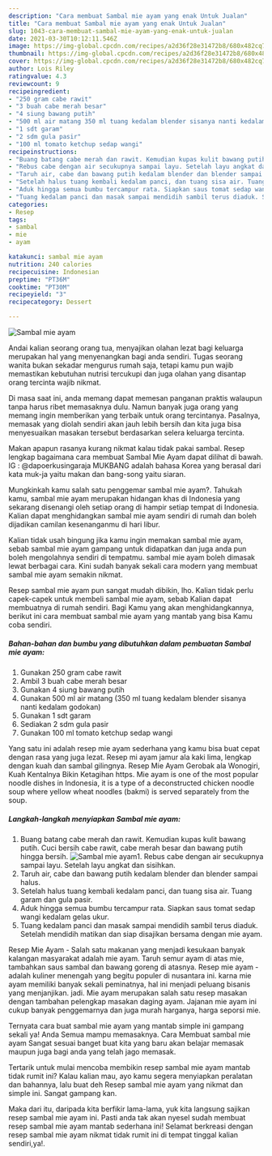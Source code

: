 ```yaml
---
description: "Cara membuat Sambal mie ayam yang enak Untuk Jualan"
title: "Cara membuat Sambal mie ayam yang enak Untuk Jualan"
slug: 1043-cara-membuat-sambal-mie-ayam-yang-enak-untuk-jualan
date: 2021-03-30T10:12:11.546Z
image: https://img-global.cpcdn.com/recipes/a2d36f28e31472b8/680x482cq70/sambal-mie-ayam-foto-resep-utama.jpg
thumbnail: https://img-global.cpcdn.com/recipes/a2d36f28e31472b8/680x482cq70/sambal-mie-ayam-foto-resep-utama.jpg
cover: https://img-global.cpcdn.com/recipes/a2d36f28e31472b8/680x482cq70/sambal-mie-ayam-foto-resep-utama.jpg
author: Lois Riley
ratingvalue: 4.3
reviewcount: 9
recipeingredient:
- "250 gram cabe rawit"
- "3 buah cabe merah besar"
- "4 siung bawang putih"
- "500 ml air matang 350 ml tuang kedalam blender sisanya nanti kedalam godokan"
- "1 sdt garam"
- "2 sdm gula pasir"
- "100 ml tomato ketchup sedap wangi"
recipeinstructions:
- "Buang batang cabe merah dan rawit. Kemudian kupas kulit bawang putih. Cuci bersih cabe rawit, cabe merah besar dan bawang putih hingga bersih."
- "Rebus cabe dengan air secukupnya sampai layu. Setelah layu angkat dan sisihkan."
- "Taruh air, cabe dan bawang putih kedalam blender dan blender sampai halus."
- "Setelah halus tuang kembali kedalam panci, dan tuang sisa air. Tuang garam dan gula pasir."
- "Aduk hingga semua bumbu tercampur rata. Siapkan saus tomat sedap wangi kedalam gelas ukur."
- "Tuang kedalam panci dan masak sampai mendidih sambil terus diaduk. Setelah mendidih matikan dan siap disajikan bersama dengan mie ayam."
categories:
- Resep
tags:
- sambal
- mie
- ayam

katakunci: sambal mie ayam 
nutrition: 240 calories
recipecuisine: Indonesian
preptime: "PT36M"
cooktime: "PT30M"
recipeyield: "3"
recipecategory: Dessert

---
```



![Sambal mie ayam](https://img-global.cpcdn.com/recipes/a2d36f28e31472b8/680x482cq70/sambal-mie-ayam-foto-resep-utama.jpg)

Andai kalian seorang orang tua, menyajikan olahan lezat bagi keluarga merupakan hal yang menyenangkan bagi anda sendiri. Tugas seorang  wanita bukan sekadar mengurus rumah saja, tetapi kamu pun wajib memastikan kebutuhan nutrisi tercukupi dan juga olahan yang disantap orang tercinta wajib nikmat.

Di masa  saat ini, anda memang dapat memesan panganan praktis walaupun tanpa harus ribet memasaknya dulu. Namun banyak juga orang yang memang ingin memberikan yang terbaik untuk orang tercintanya. Pasalnya, memasak yang diolah sendiri akan jauh lebih bersih dan kita juga bisa menyesuaikan masakan tersebut berdasarkan selera keluarga tercinta. 

Makan apapun rasanya kurang nikmat kalau tidak pakai sambal. Resep lengkap bagaimana cara membuat Sambal Mie Ayam dapat dilihat di bawah. IG : @dapoerkusingaraja MUKBANG adalah bahasa Korea yang berasal dari kata muk-ja yaitu makan dan bang-song yaitu siaran.

Mungkinkah kamu salah satu penggemar sambal mie ayam?. Tahukah kamu, sambal mie ayam merupakan hidangan khas di Indonesia yang sekarang disenangi oleh setiap orang di hampir setiap tempat di Indonesia. Kalian dapat menghidangkan sambal mie ayam sendiri di rumah dan boleh dijadikan camilan kesenanganmu di hari libur.

Kalian tidak usah bingung jika kamu ingin memakan sambal mie ayam, sebab sambal mie ayam gampang untuk didapatkan dan juga anda pun boleh mengolahnya sendiri di tempatmu. sambal mie ayam boleh dimasak lewat berbagai cara. Kini sudah banyak sekali cara modern yang membuat sambal mie ayam semakin nikmat.

Resep sambal mie ayam pun sangat mudah dibikin, lho. Kalian tidak perlu capek-capek untuk membeli sambal mie ayam, sebab Kalian dapat membuatnya di rumah sendiri. Bagi Kamu yang akan menghidangkannya, berikut ini cara membuat sambal mie ayam yang mantab yang bisa Kamu coba sendiri.

<!--inarticleads1-->

##### Bahan-bahan dan bumbu yang dibutuhkan dalam pembuatan Sambal mie ayam:

1. Gunakan 250 gram cabe rawit
1. Ambil 3 buah cabe merah besar
1. Gunakan 4 siung bawang putih
1. Gunakan 500 ml air matang (350 ml tuang kedalam blender sisanya nanti kedalam godokan)
1. Gunakan 1 sdt garam
1. Sediakan 2 sdm gula pasir
1. Gunakan 100 ml tomato ketchup sedap wangi


Yang satu ini adalah resep mie ayam sederhana yang kamu bisa buat cepat dengan rasa yang juga lezat. Resep mi ayam jamur ala kaki lima, lengkap dengan kuah dan sambal gilingnya. Resep Mie Ayam Gerobak ala Wonogiri, Kuah Kentalnya Bikin Ketagihan https. Mie ayam is one of the most popular noodle dishes in Indonesia, it is a type of a deconstructed chicken noodle soup where yellow wheat noodles (bakmi) is served separately from the soup. 

<!--inarticleads2-->

##### Langkah-langkah menyiapkan Sambal mie ayam:

1. Buang batang cabe merah dan rawit. Kemudian kupas kulit bawang putih. Cuci bersih cabe rawit, cabe merah besar dan bawang putih hingga bersih.
<img src="https://img-global.cpcdn.com/steps/f02e8d79dcbd9ce3/160x128cq70/sambal-mie-ayam-langkah-memasak-1-foto.jpg" alt="Sambal mie ayam">1. Rebus cabe dengan air secukupnya sampai layu. Setelah layu angkat dan sisihkan.
1. Taruh air, cabe dan bawang putih kedalam blender dan blender sampai halus.
1. Setelah halus tuang kembali kedalam panci, dan tuang sisa air. Tuang garam dan gula pasir.
1. Aduk hingga semua bumbu tercampur rata. Siapkan saus tomat sedap wangi kedalam gelas ukur.
1. Tuang kedalam panci dan masak sampai mendidih sambil terus diaduk. Setelah mendidih matikan dan siap disajikan bersama dengan mie ayam.


Resep Mie Ayam - Salah satu makanan yang menjadi kesukaan banyak kalangan masyarakat adalah mie ayam. Taruh semur ayam di atas mie, tambahkan saus sambal dan bawang goreng di atasnya. Resep mie ayam - adalah kuliner menengah yang begitu populer di nusantara ini. karna mie ayam memiliki banyak sekali peminatnya, hal ini menjadi peluang bisanis yang menjanjikan. jadi. Mie ayam merupakan salah satu resep masakan dengan tambahan pelengkap masakan daging ayam. Jajanan mie ayam ini cukup banyak penggemarnya dan juga murah harganya, harga seporsi mie. 

Ternyata cara buat sambal mie ayam yang mantab simple ini gampang sekali ya! Anda Semua mampu memasaknya. Cara Membuat sambal mie ayam Sangat sesuai banget buat kita yang baru akan belajar memasak maupun juga bagi anda yang telah jago memasak.

Tertarik untuk mulai mencoba membikin resep sambal mie ayam mantab tidak rumit ini? Kalau kalian mau, ayo kamu segera menyiapkan peralatan dan bahannya, lalu buat deh Resep sambal mie ayam yang nikmat dan simple ini. Sangat gampang kan. 

Maka dari itu, daripada kita berfikir lama-lama, yuk kita langsung sajikan resep sambal mie ayam ini. Pasti anda tak akan nyesel sudah membuat resep sambal mie ayam mantab sederhana ini! Selamat berkreasi dengan resep sambal mie ayam nikmat tidak rumit ini di tempat tinggal kalian sendiri,ya!.

